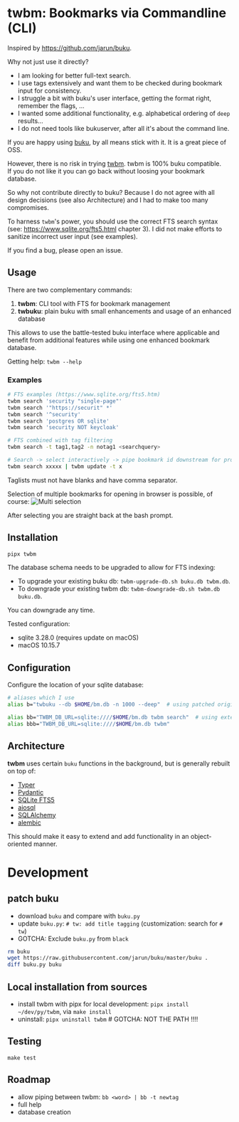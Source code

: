 # twbm: Bookmarks via Commandline (CLI)

Inspired by https://github.com/jarun/buku.

Why not just use it directly?

- I am looking for better full-text search.
- I use tags extensively and want them to be checked during bookmark input for consistency.
- I struggle a bit with buku's user interface, getting the format right, remember the flags, ...
- I wanted some additional functionality, e.g. alphabetical ordering of `deep` results...
- I do not need tools like bukuserver, after all it's about the command line.

If you are happy using [buku](https://github.com/jarun/buku), by all means stick with it. It is a great piece of OSS.

However, there is no risk in trying [twbm](https://github.com/sysid/twbm). twbm is 100% buku compatible.   
If you do not like it you can go back without loosing your bookmark database.

So why not contribute directly to buku? Because I do not agree with all design decisions (see also
Architecture) and I had to make too many compromises.

To harness `twbm`'s power, you should use the correct FTS search syntax (see: https://www.sqlite.org/fts5.html chapter 3). 
I did not make efforts to sanitize incorrect user input (see examples).  

If you find a bug, please open an issue.

## Usage
There are two complementary commands:
1. **twbm**: CLI tool with FTS for bookmark management
2. **twbuku**: plain buku with small enhancements and usage of an enhanced database

This allows to use the battle-tested buku interface where applicable and benefit from additional features 
while using one enhanced bookmark database.

Getting help: `twbm --help`

### Examples
```bash
# FTS examples (https://www.sqlite.org/fts5.htm)
twbm search 'security "single-page"'
twbm search '"https://securit" *'
twbm search '^security'
twbm search 'postgres OR sqlite'
twbm search 'security NOT keycloak'

# FTS combined with tag filtering
twbm search -t tag1,tag2 -n notag1 <searchquery>

# Search -> select interactively -> pipe bookmark id downstream for processing
twbm search xxxxx | twbm update -t x
```
Taglists must not have blanks and have comma separator.

Selection of multiple bookmarks for opening in browser is possible, of course:
![Multi selection](multi-select.png)

After selecting you are straight back at the bash prompt.

## Installation
```bash
pipx twbm
```
The database schema needs to be upgraded to allow for FTS indexing:  
- To upgrade your existing buku db: `twbm-upgrade-db.sh buku.db twbm.db`.  
- To downgrade your existing twbm db: `twbm-downgrade-db.sh twbm.db buku.db`.  

You can downgrade any time.

Tested configuration:  
- sqlite 3.28.0 (requires update on macOS)
- macOS 10.15.7

## Configuration
Configure the location of your sqlite database:
```bash
# aliases which I use
alias b="twbuku --db $HOME/bm.db -n 1000 --deep"  # using patched original buku

alias bb="TWBM_DB_URL=sqlite:////$HOME/bm.db twbm search"  # using extended CLI tool
alias bbb="TWBM_DB_URL=sqlite:////$HOME/bm.db twbm"
```

## Architecture
**twbm** uses certain `buku` functions in the background, but is generally rebuilt on top of: 
-  [Typer](https://typer.tiangolo.com/)  
-  [Pydantic](https://pydantic-docs.helpmanual.io/)  
-  [SQLite FTS5](https://www.sqlite.org/fts5.html)  
-  [aiosql](https://nackjicholson.github.io/aiosql/)  
-  [SQLAlchemy](https://www.sqlalchemy.org/)  
-  [alembic](https://alembic.sqlalchemy.org/en/latest/index.html)  
  
This should make it easy to extend and add functionality in an object-oriented manner.


# Development
## patch buku
- download `buku` and compare with `buku.py`
- update `buku.py`: `# tw: add title tagging` (customization: search for `# tw`)
- GOTCHA: Exclude `buku.py` from `black`
```bash
rm buku
wget https://raw.githubusercontent.com/jarun/buku/master/buku .
diff buku.py buku
```

## Local installation from sources
- install twbm with pipx for local development: `pipx install ~/dev/py/twbm`, via `make install`
- uninstall: `pipx uninstall twbm`  # GOTCHA: NOT THE PATH !!!!

## Testing
`make test`

## Roadmap
- allow piping between twbm: `bb <word> | bb -t newtag`
- full help
- database creation